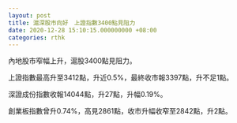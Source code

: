```yaml
---
layout: post
title: 滬深股市向好　上證指數3400點見阻力
date: 2020-12-28 15:10:15.000000000 +08:00
categories: rthk
---
```


內地股市窄幅上升，滬股3400點見阻力。

上證指數最高升至3412點，升近0.5%，最終收市報3397點，升不足1點。

深證成份指數收報14044點，升27點，升幅0.19%。

創業板指數曾升0.74%，高見2861點，收市升幅收窄至2842點，升2點。
